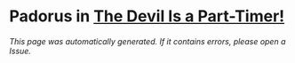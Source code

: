 # Padorus in [The Devil Is a Part-Timer!](https://myanimelist.net/manga/36719/Hataraku_Maou-sama)

###### This page was automatically generated. If it contains errors, please open a Issue.
